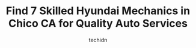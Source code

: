 ---
layout: ampstory
image: https://images.unsplash.com/photo-1603224684009-453e1af42ceb?ixlib=rb-4.0.3&ixid=MnwxMjA3fDB8MHxwaG90by1wYWdlfHx8fGVufDB8fHx8&auto=format&fit=crop&w=640&h=853&q=80
author: techidn
featured: false
description: Trust your vehicles maintenance and repairs to the 7 best Hyundai Mechanic in Chico CA, USA. With their extensive experience, cutting-edge technology, and commitment to customer satisfactio
title: Find 7 Skilled Hyundai Mechanics in Chico CA for Quality Auto Services
cover:
   title: Find 7 Skilled Hyundai Mechanics in Chico CA for Quality Auto Services
   subtitle: Rickpate
   background: https://images.unsplash.com/photo-1603224684009-453e1af42ceb?ixlib=rb-4.0.3&ixid=MnwxMjA3fDB8MHxwaG90by1wYWdlfHx8fGVufDB8fHx8&auto=format&fit=crop&w=640&h=853&q=80

pages: 
 - layout: thirds
   top: <h1>#1 Boradori Automotive</h1>
   bottom: "<p>Radiator replacement.. Had pickup tower to shop from radiator blowout on hwy 32. Live out of area. All communication by phone until arrive for pickup after repair. Great </p>"
   background: https://www.knot35.com/toplist/wp-content/uploads/2023/06/best-hyundai-mechanic-1-in-chico-ca-1685832219.jpeg
   backgroundblur: true
 - layout: thirds
   top: <h1>#2 Tedious Repairs - Chico Automotive Mechanic Transmission Brakes AC Shop</h1>
   bottom: "<p>2695 CA-32, Chico, CA 95973, United States</p>"
   background: https://www.knot35.com/toplist/wp-content/uploads/2023/06/best-hyundai-mechanic-2-in-chico-ca-1685832220.png
   cta:
      link: https://www.knot35.com/toplist/find-7-skilled-hyundai-mechanics-in-chico-ca-for-quality-auto-services/
      text: Find 7 Skilled Hyundai Mechanics in Chico CA for Quality Auto Services
 - layout: thirds
   top: <h1>#3 CHICO CAR CARE, Independent Toyota Lexus Specialist</h1>
   bottom: "<p>1369 E 9th St, Chico, CA 95928, United States</p>"
   background: https://www.knot35.com/toplist/wp-content/uploads/2023/06/best-hyundai-mechanic-3-in-chico-ca-1685832220.png
   cta:
      link: https://www.knot35.com/toplist/find-7-skilled-hyundai-mechanics-in-chico-ca-for-quality-auto-services/
      text: Find 7 Skilled Hyundai Mechanics in Chico CA for Quality Auto Services
 - layout: thirds
   top: <h1>#4 Affordable Automotive</h1>
   bottom: "<p>2106 Park Ave, Chico, CA 95928, United States</p>"
   background: https://images.unsplash.com/photo-1595364397663-fca4f075d796?ixlib=rb-4.0.3&ixid=MnwxMjA3fDB8MHxwaG90by1wYWdlfHx8fGVufDB8fHx8&auto=format&fit=crop&w=640&h=853&q=80
   cta:
      link: https://www.knot35.com/toplist/find-7-skilled-hyundai-mechanics-in-chico-ca-for-quality-auto-services/
      text: Find 7 Skilled Hyundai Mechanics in Chico CA for Quality Auto Services
 - layout: thirds
   top: <h1>#5 D & E Auto Repair</h1>
   bottom: "<p>3328 Esplanade D, Chico, CA 95973, United States</p>"
   background: https://images.unsplash.com/photo-1515405295579-ba7b45403062?ixlib=rb-4.0.3&ixid=MnwxMjA3fDB8MHxwaG90by1wYWdlfHx8fGVufDB8fHx8&auto=format&fit=crop&w=640&h=853&q=80
   cta:
      link: https://www.knot35.com/toplist/find-7-skilled-hyundai-mechanics-in-chico-ca-for-quality-auto-services/
      text: Find 7 Skilled Hyundai Mechanics in Chico CA for Quality Auto Services
 - layout: thirds
   top: <h1>#6 Doctor of Motors</h1>
   bottom: "<p>2405 Esplanade, Chico, CA 95926, United States</p>"
   background: https://images.unsplash.com/photo-1489648022186-8f49310909a0?ixlib=rb-4.0.3&ixid=MnwxMjA3fDB8MHxwaG90by1wYWdlfHx8fGVufDB8fHx8&auto=format&fit=crop&w=640&h=853&q=80
   cta:
      link: https://www.knot35.com/toplist/find-7-skilled-hyundai-mechanics-in-chico-ca-for-quality-auto-services/
      text: Find 7 Skilled Hyundai Mechanics in Chico CA for Quality Auto Services
 - layout: thirds
   top: <h1>#7 Garys Automotive</h1>
   bottom: "<p>160 Rio Lindo Ave, Chico, CA 95926, United States</p>"
   background: https://images.unsplash.com/photo-1549241520-425e3dfc01cb?ixlib=rb-4.0.3&ixid=MnwxMjA3fDB8MHxwaG90by1wYWdlfHx8fGVufDB8fHx8&auto=format&fit=crop&w=640&h=853&q=80
   cta:
      link: https://www.knot35.com/toplist/find-7-skilled-hyundai-mechanics-in-chico-ca-for-quality-auto-services/
      text: Find 7 Skilled Hyundai Mechanics in Chico CA for Quality Auto Services
 - layout: thirds
   middle: Continue reading...
   background: https://images.unsplash.com/photo-1509114397022-ed747cca3f65?ixlib=rb-4.0.3&ixid=MnwxMjA3fDB8MHxwaG90by1wYWdlfHx8fGVufDB8fHx8&auto=format&fit=crop&w=640&h=853&q=80
   cta:
      link: https://www.knot35.com/toplist/find-7-skilled-hyundai-mechanics-in-chico-ca-for-quality-auto-services/
      text: Find 7 Skilled Hyundai Mechanics in Chico CA for Quality Auto Services
      
---